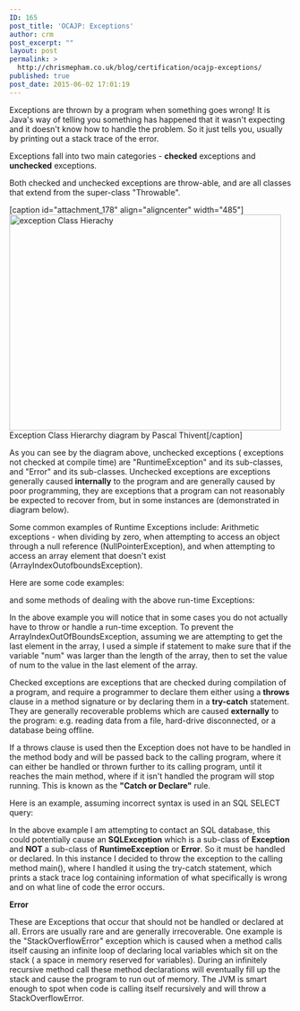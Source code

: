 ```yaml
---
ID: 165
post_title: 'OCAJP: Exceptions'
author: crm
post_excerpt: ""
layout: post
permalink: >
  http://chrismepham.co.uk/blog/certification/ocajp-exceptions/
published: true
post_date: 2015-06-02 17:01:19
---
```

Exceptions are thrown by a program when something goes wrong! It is Java's way of telling you something has happened that it wasn't expecting and it doesn't know how to handle the problem. So it just tells you, usually by printing out a stack trace of the error.

Exceptions fall into two main categories - <strong>checked</strong> exceptions and <strong>unchecked</strong> exceptions.

Both checked and unchecked exceptions are throw-able, and are all classes that extend from the super-class "Throwable".

[caption id="attachment_178" align="aligncenter" width="485"]<a href="http://chrismepham.co.uk/blog/wp-content/uploads/2015/06/exceptionClassHierachy.gif"><img class="size-full wp-image-178" src="http://chrismepham.co.uk/blog/wp-content/uploads/2015/06/exceptionClassHierachy.gif" alt="exception Class Hierachy" width="485" height="385" /></a> Exception Class Hierarchy diagram by Pascal Thivent[/caption]

As you can see by the diagram above, unchecked exceptions ( exceptions not checked at compile time) are "RuntimeException" and its sub-classes, and "Error" and its sub-classes. Unchecked exceptions are exceptions generally caused <strong>internally</strong> to the program and are generally caused by poor programming, they are exceptions that a program can not reasonably be expected to recover from, but in some instances are (demonstrated in diagram below).

Some common examples of Runtime Exceptions include: Arithmetic exceptions - when dividing by zero, when attempting to access an object through a null reference (NullPointerException), and when attempting to access an array element that doesn't exist (ArrayIndexOutofboundsException).

Here are some code examples:
<script src="https://gist.github.com/final60/a71d08585006b4dbe585.js"></script>and some methods of dealing with the above run-time Exceptions:<script src="https://gist.github.com/final60/01987f28bc01802dde48.js"></script>
In the above example you will notice that in some cases you do not actually have to throw or handle a run-time exception. To prevent the ArrayIndexOutOfBoundsException, assuming we are attempting to get the last element in the array, I used a simple if statement to make sure that if the variable "num" was larger than the length of the array, then to set the value of num to the value in the last element of the array.

Checked exceptions are exceptions that are checked during compilation of a program, and require a programmer to declare them either using a <strong>throws</strong> clause in a method signature or by declaring them in a <strong>try-catch</strong> statement. They are generally recoverable problems which are caused <strong>externally</strong> to the program: e.g. reading data from a file, hard-drive disconnected, or a database being offline.

If a throws clause is used then the Exception does not have to be handled in the method body and will be passed back to the calling program, where it can either be handled or thrown further to its calling program, until it reaches the main method, where if it isn't handled the program will stop running. This is known as the <strong>"Catch or Declare"</strong> rule.

Here is an example, assuming incorrect syntax is used in an SQL SELECT query:
<script src="https://gist.github.com/final60/561f56b00a095fe28d93.js"></script>
In the above example I am attempting to contact an SQL database, this could potentially cause an <strong>SQLException</strong> which is a sub-class of <strong>Exception</strong> and <strong>NOT</strong> a sub-class of <strong>RuntimeException</strong> or <strong>Error</strong>. So it must be handled or declared. In this instance I decided to throw the exception to the calling method main(), where I handled it using the try-catch statement, which prints a stack trace log containing information of what specifically is wrong and on what line of code the error occurs.

<strong>Error</strong>

These are Exceptions that occur that should not be handled or declared at all. Errors are usually rare and are generally irrecoverable. One example is the "StackOverflowError" exception which is caused when a method calls itself causing an infinite loop of declaring local variables which sit on the stack ( a space in memory reserved for variables). During an infinitely recursive method call these method declarations will eventually fill up the stack and cause the program to run out of memory. The JVM is smart enough to spot when code is calling itself recursively and will throw a StackOverflowError.

&nbsp;

&nbsp;

&nbsp;